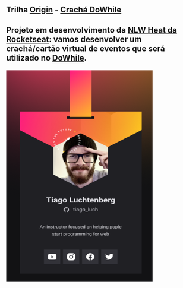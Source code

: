 <h2>Trilha <a href="https://efficient-sloth-d85.notion.site/Origin-00a89e06c0b7412bb6daf435243df92d">Origin</a> - <a href="https://drive.google.com/file/d/1DwPsFTU0pvS8RtCpgXh1L9aYz3qBoZIK/view?usp=sharing"> Crachá DoWhile </a><h2>

Projeto em desenvolvimento da <a href="https://nextlevelweek.com/inscricao/7">NLW Heat da Rocketseat</a>: vamos desenvolver um crachá/cartão virtual de eventos que será utilizado no 
<a href="https://dowhile.io/convite/jeffersonscamposcoder">DoWhile</a>.


<img src="https://github.com/JeffersonSCamposcoder/nlw-origin/blob/main/css/img/cracha..png?raw=true" width="394" height="570"/>
